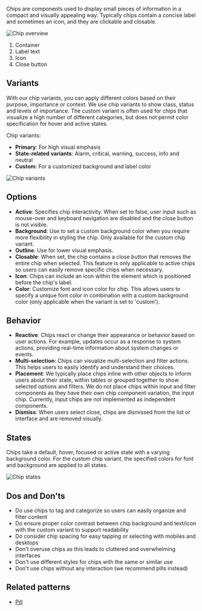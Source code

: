 Chips are components used to display small pieces of information in a compact and visually appealing way. Typically chips contain a concise label and sometimes an icon, and they are clickable and closable.

![Chip overview](https://www.figma.com/file/wEptRgAezDU1z80Cn3eZ0o/iX-Pattern-Illustrations?type=design&node-id=1149%3A41643&mode=design&t=ruQOzpPQJMKwnk8f-1)
 
1. Container 
2. Label text 
3. Icon
4. Close button


## Variants
With our chip variants, you can apply different colors based on their purpose, importance or context. We use chip variants to show class, status and levels of importance. The custom variant is often used for chips that visualize a high number of different categories, but does not permit color specification for hover and active states.

Chip variants: 

- **Primary**: For high visual emphasis
- **State-related variants**: Alarm, critical, warning, success, info and neutral
- **Custom**: For a customized background and label color 

![Chip variants](https://www.figma.com/file/wEptRgAezDU1z80Cn3eZ0o/iX-Pattern-Illustrations?type=design&node-id=1201%3A9512&mode=design&t=ruQOzpPQJMKwnk8f-1)


## Options
- **Active**: Specifies chip interactivity. When set to false, user input such as mouse-over and keyboard navigation are disabled and the close button is not visible.
- **Background**: Use to set a custom background color when you require more flexibility in styling the chip. Only available for the custom chip variant.
- **Outline**: Use for lower visual emphasis.
- **Closable**: When set, the chip contains a close button that removes the entire chip when selected. This feature is only applicable to active chips so users can easily remove specific chips when necessary.
- **Icon**: Chips can include an icon within the element which is positioned before the chip's label.
- **Color**: Customize font and icon color for chip. This allows users to specify a unique font color in combination with a custom background color (only applicable when the variant is set to 'custom').

## Behavior 

- **Reactive**: Chips react or change their appearance or behavior based on user actions. For example, updates occur as a response to system actions, providing real-time information about system changes or events.
- **Multi-selection**: Chips can visualize multi-selection and filter actions. This helps users to easily identify and understand their choices.
- **Placement**: We typically place chips inline with other objects to inform users about their state, within tables or grouped together to show selected options and filters. We do not place chips within input and filter components as they have their own chip component variation, the input chip. Currently, input chips are not implemented as independent components.
- **Dismiss**: When users select close, chips are dismissed from the list or interface and are removed visually.


## States  

Chips take a default, hover, focused or active state with a varying background color. For the custom chip variant, the specified colors for font and background are applied to all states.

![Chip states](https://www.figma.com/file/wEptRgAezDU1z80Cn3eZ0o/iX-Pattern-Illustrations?type=design&node-id=1246%3A6190&mode=design&t=GHOok90R6TcaUrYi-1)

## Dos and Don'ts

- Do use chips to tag and categorize so users can easily organize and filter content 
- Do ensure proper color contrast between chip background and text/icon with the custom variant to support readability
- Do consider chip spacing for easy tapping or selecting with mobiles and desktops
- Don't overuse chips as this leads to cluttered and overwhelming interfaces
- Don't use different styles for chips with the same or similar use
- Don't use chips without any interaction (we recommend pills instead)


## Related patterns

- [Pill](./pill.md)
